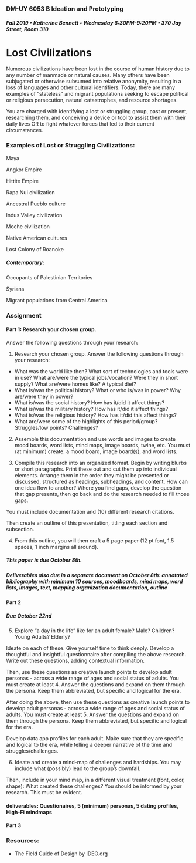 ### DM-UY 6053 B Ideation and Prototyping
##### Fall 2019 • Katherine Bennett • Wednesday 6:30PM-9:20PM • 370 Jay Street, Room 310


# Lost Civilizations

Numerous civilizations have been lost in the course of human history due to any number of manmade or natural causes. Many others have been subjugated or otherwise subsumed into relative anonymity, resulting in a loss of languages and other cultural identifiers. Today, there are many examples of “stateless” and migrant populations seeking to escape political or religious persecution, natural catastrophes, and resource shortages.
 
You are charged with identifying a lost or struggling group, past or present, researching them, and conceiving a device or tool to assist them with their daily lives OR to fight whatever forces that led to their current circumstances.


### Examples of Lost or Struggling Civilizations:

Maya

Angkor Empire

Hittite Empire

Rapa Nui civilization

Ancestral Pueblo culture

Indus Valley civilization

Moche civilization

Native American cultures 

Lost Colony of Roanoke


##### Contemporary:
Occupants of Palestinian Territories

Syrians

Migrant populations from Central America



### Assignment

#### Part 1: Research your chosen group. 

Answer the following questions through your research:

1. Research your chosen group. Answer the following questions through your research:

* What was the world like then? What sort of technologies and tools were in use? What are/were the typical jobs/vocation? Were they in short supply? What are/were homes like? A typical diet? 
* What is/was the political history? What or who is/was in power? Why are/were they in power? 
* What is/was the social history? How has it/did it affect things?
* What is/was the military history? How has it/did it affect things?
* What is/was the religious history? How has it/did this affect things?
* What are/were some of the highlights of this period/group? Struggles/low points? Challenges?

2. Assemble this documentation and use words and images to create mood boards, word lists, mind maps, image boards, twine, etc. You must (at minimum) create: a mood board, image board(s), and word lists.

3. Compile this research into an organized format. Begin by writing blurbs or short paragraphs. Print these out and cut them up into individual elements. Arrange them in the order they might be presented or discussed, structured as headings, subheadings, and content. How can one idea flow to another? Where you find gaps, develop the question that gap presents, then go back and do the research needed to fill those gaps.

You must include documentation and (10) different research citations.

Then create an outline of this presentation, titling each section and subsection. 

4. From this outline, you will then craft a 5 page paper (12 pt font, 1.5 spaces, 1 inch margins all around).

##### This paper is due October 8th.

##### Deliverables also due in a separate document on October 8th: annotated bibliography with minimum 10 sources, moodboards, mind maps, word lists, images, text, mapping organization documentation, outline


#### Part 2
##### Due October 22nd

5. Explore “a day in the life” like for an adult female? Male? Children? Young Adults? Elderly?

Ideate on each of these. Give yourself time to think deeply. Develop a thoughtful and insightful questionnaire after compiling the above research. Write out these questions, adding contextual information. 
 
Then, use these questions as creative launch points to develop adult personas - across a wide range of ages and social status of adults. You must create at least 4. Answer the questions and expand on them through the persona. Keep them abbreviated, but specific and logical for the era.

After doing the above, then use these questions as creative launch points to develop adult personas - across a wide range of ages and social status of adults. You must create at least 5. Answer the questions and expand on them through the persona. Keep them abbreviated, but specific and logical for the era.

Develop data app profiles for each adult. Make sure that they are specific and logical to the era, while telling a deeper narrative of the time and struggles/challenges.


6. Ideate and create a mind-map of challenges and hardships. You may include what (possibly) lead to the group’s downfall. 

Then, include in your mind map, in a different visual treatment (font, color, shape): What created these challenges? You should be informed by your research. This must be evident.


#### deliverables: Questionaires, 5 (minimum) personas, 5 dating profiles, High-Fi mindmaps


#### Part 3


### Resources:


* The Field Guide of Design by IDEO.org

